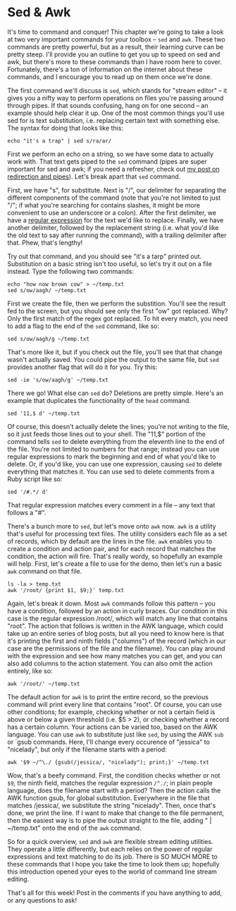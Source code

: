 # Sed & Awk

It's time to  command and conquer! This chapter we're going to take a look at two very important commands for your toolbox – `sed` and `awk`. These two commands are pretty powerful, but as a result, their learning curve can be pretty steep. I'll provide you an outline to get you up to speed on sed and awk, but there's more to these commands than I have room here to cover. Fortunately, there's a ton of information on the internet about these commands, and I encourage you to read up on them once we're done.

The first command we'll discuss is `sed`, which stands for "stream editor" – it gives you a nifty way to perform operations on files you're passing around through pipes. If that sounds confusing, hang on for one second – an example should help clear it up. One of the most common things you'll use sed for is text substitution, i.e. replacing certain text with something else. The syntax for doing that looks like this:

```
echo "it's a trap" | sed s/ra/ar/
```

First we perform an echo on a string, so we have some data to actually work with. That text gets piped to the `sed` command (pipes are super important for sed and awk; if you need a refresher, check out [my post on redirection and pipes]("http://quickleft.com/blog/command-line-tutorials-redirection-pipes")). Let's break apart that `sed` command.

First, we have "s", for substitute. Next is "/", our delimiter for separating the different components of the command (note that you're not limited to just "/"; if what you're searching for contains slashes, it might be more convenient to use an underscore or a colon). After the first delimiter, we have a [regular expression]("http://en.wikipedia.org/wiki/Regular_expression") for the text we'd like to replace. Finally, we have another delimiter, followed by the replacement string (i.e. what you'd like the old text to say after running the command), with a trailing delimiter after that. Phew, that's lengthy!

Try out that command, and you should see "it's a tarp" printed out. Substitution on a basic string isn't too useful, so let's try it out on a file instead. Type the following two commands:

```
echo "how now brown cow" > ~/temp.txt
sed s/ow/aagh/ ~/temp.txt
```


First we create the file, then we perform the substition. You'll see the result fed to the screen, but you should see only the first "ow" got replaced. Why? Only the first match of the regex got replaced. To hit every match, you need to add a flag to the end of the `sed` command, like so:

```
sed s/ow/aagh/g ~/temp.txt
```

That's more like it, but if you check out the file, you'll see that that change wasn't actually saved. You could pipe the output to the same file, but `sed` provides another flag that will do it for you. Try this:

```
sed -ie 's/ow/aagh/g' ~/temp.txt
```

There we go! What else can `sed` do? Deletions are pretty simple. Here's an example that duplicates the functionality of the `head` command.

```
sed '11,$ d' ~/temp.txt
```

Of course, this doesn't actually delete the lines; you're not writing to the file, so it just feeds those lines out to your shell. The "11,$" portion of the command tells `sed` to delete everything from the eleventh line to the end of the file. You're not limited to numbers for that range; instead you can use regular expressions to mark the beginning and end of what you'd like to delete. Or, if you'd like, you can use one expression, causing `sed` to delete everything that matches it. You can use sed to delete comments from a Ruby script like so:

```
sed '/#.*/ d'
```

That regular expression matches every comment in a file – any text that follows a "#".

There's a bunch more to `sed`, but let's move onto `awk` now. `awk` is a utility that's useful for processing text files. The utility considers each file as a set of records, which by default are the lines in the file. `awk` enables you to create a condition and action pair, and for each record that matches the condition, the action will fire. That's really wordy, so hopefully an example will help. First, let's create a file to use for the demo, then let's run a basic `awk` command on that file.

```
ls -la > temp.txt
awk '/root/ {print $1, $9;}' temp.txt
```

Again, let's break it down. Most `awk` commands follow this pattern – you have a condition, followed by an action in curly braces. Our condition in this case is the regular expression /root/, which will match any line that contains "root". The action that follows is written in the AWK language, which could take up an entire series of blog posts, but all you need to know here is that it's printing the first and ninth fields ("columns") of the record (which in our case are the permissions of the file and the filename). You can play around with the expression and see how many matches you can get, and you can also add columns to the action statement. You can also omit the action entirely, like so:

```
awk '/root/' ~/temp.txt
```

The default action for `awk` is to print the entire record, so the previous command will print every line that contains "root". Of course, you can use other conditions; for example, checking whether or not a certain field is above or below a given threshold (i.e. $5 &gt; 2), or checking whether a record has a certain column. Your actions can be varied too, based on the AWK language. You can use `awk` to substitute just like `sed`, by using the AWK `sub` or `gsub commands. Here, I'll change every occurence of "jessica" to "nicelady", but only if the filename starts with a period:

```
awk '$9 ~/^\./ {gsub(/jessica/, "nicelady"); print;}' ~/temp.txt
```

Wow, that's a beefy command. First, the condition checks whether or not `$9`, the ninth field, matches the regular expression `/^./`; in plain people language, does the filename start with a period? Then the action calls the AWK function gsub, for global substitution. Everywhere in the file that matches /jessica/, we substitute the string "nicelady". Then, once that's done, we print the line. If I want to make that change to the file permanent, then the easiest way is to pipe the output straight to the file, adding " | ~/temp.txt" onto the end of the `awk` command.

So for a quick overview, `sed` and `awk` are flexible stream editing utilities. They operate a little differently, but each relies on the power of regular expressions and text matching to do its job. There is SO MUCH MORE to these commands that I hope you take the time to look them up; hopefully this introduction opened your eyes to the world of command line stream editing.

That's all for this week! Post in the comments if you have anything to add, or any questions to ask!
